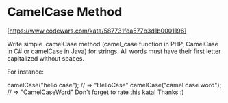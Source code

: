 # CamelCase Method

[https://www.codewars.com/kata/587731fda577b3d1b0001196]

Write simple .camelCase method (camel_case function in PHP, CamelCase in C# or camelCase in Java) for strings. All words must have their first letter capitalized without spaces.

For instance:

camelCase("hello case"); // => "HelloCase"
camelCase("camel case word"); // => "CamelCaseWord"
Don't forget to rate this kata! Thanks :)
